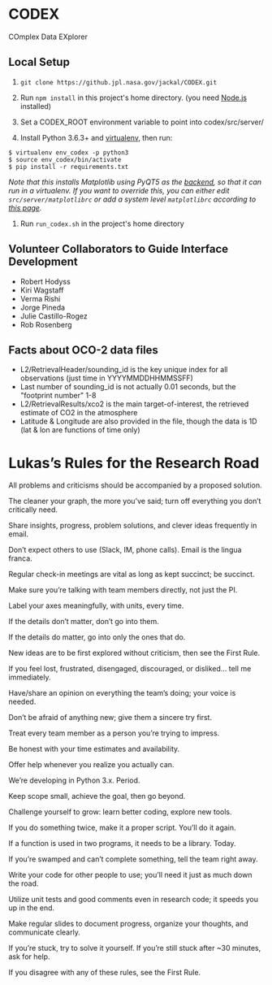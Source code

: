 # CODEX
COmplex Data EXplorer

## Local Setup

1. `git clone https://github.jpl.nasa.gov/jackal/CODEX.git`
1. Run `npm install` in this project's home directory. (you need [Node.js](https://nodejs.org/en/) installed)

1. Set a CODEX_ROOT environment variable to point into codex/src/server/  
1. Install Python 3.6.3+ and [virtualenv](https://virtualenv.pypa.io/en/stable/), then run:

```
$ virtualenv env_codex -p python3
$ source env_codex/bin/activate
$ pip install -r requirements.txt
```

_Note that this installs Matplotlib using PyQT5 as the [backend](https://matplotlib.org/tutorials/introductory/usage.html#what-is-a-backend), so that it can run in a virtualenv. If you want to override this, you can either edit `src/server/matplotlibrc` or add a system level `matplotlibrc` according to [this page](https://matplotlib.org/tutorials/introductory/customizing.html#the-matplotlibrc-file)._

1. Run `run_codex.sh` in the project's home directory

## Volunteer Collaborators to Guide Interface Development
- Robert Hodyss
- Kiri Wagstaff
- Verma Rishi
- Jorge Pineda
- Julie Castillo-Rogez
- Rob Rosenberg

## Facts about OCO-2 data files

* L2/RetrievalHeader/sounding_id is the key unique index for all observations (just time in YYYYMMDDHHMMSSFF)
* Last number of sounding_id is not actually 0.01 seconds, but the "footprint number" 1-8
* L2/RetrievalResults/xco2 is the main target-of-interest, the retrieved estimate of CO2 in the atmosphere
* Latitude & Longitude are also provided in the file, though the data is 1D (lat & lon are functions of time only)


# Lukas’s Rules for the Research Road
All problems and criticisms should be accompanied by a proposed solution.

The cleaner your graph, the more you’ve said; turn off everything you don’t critically need. 

Share insights, progress, problem solutions, and clever ideas frequently in email.

Don’t expect others to use (Slack, IM, phone calls). Email is the lingua franca.

Regular check-in meetings are vital as long as kept succinct; be succinct.	

Make sure you’re talking with team members directly, not just the PI.

Label your axes meaningfully, with units, every time.

If the details don’t matter, don’t go into them.

If the details do matter, go into only the ones that do.

New ideas are to be first explored without criticism, then see the First Rule.

If you feel lost, frustrated, disengaged, discouraged, or disliked… tell me immediately.

Have/share an opinion on everything the team’s doing; your voice is needed.

Don’t be afraid of anything new; give them a sincere try first.

Treat every team member as a person you’re trying to impress.

Be honest with your time estimates and availability.

Offer help whenever you realize you actually can.

We’re developing in Python 3.x. Period.

Keep scope small, achieve the goal, then go beyond.

Challenge yourself to grow: learn better coding, explore new tools.

If you do something twice, make it a proper script. You’ll do it again.

If a function is used in two programs, it needs to be a library. Today.

If you’re swamped and can’t complete something, tell the team right away.

Write your code for other people to use; you’ll need it just as much down the road.

Utilize unit tests and good comments even in research code; it speeds you up in the end.

Make regular slides to document progress, organize your thoughts, and communicate clearly.

If you’re stuck, try to solve it yourself. If you’re still stuck after ~30 minutes, ask for help.

If you disagree with any of these rules, see the First Rule.
